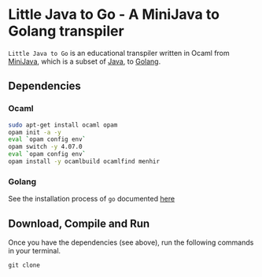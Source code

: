 # Little Java to Go - A MiniJava to Golang transpiler

`Little Java to Go` is an educational transpiler written in Ocaml from [MiniJava](https://www.cambridge.org/resources/052182060X/), which is a subset of [Java](https://en.wikipedia.org/wiki/Java_%28programming_language%29), to [Golang](https://go.dev).

## Dependencies
### Ocaml 
```bash
sudo apt-get install ocaml opam
opam init -a -y
eval `opam config env`
opam switch -y 4.07.0
eval `opam config env`
opam install -y ocamlbuild ocamlfind menhir
```
### Golang
See the installation process of `go` documented [here](https://go.dev/doc/install) 

## Download, Compile and Run
Once you have the dependencies (see above), run the following commands in your terminal.
```bqsh
git clone 
```
